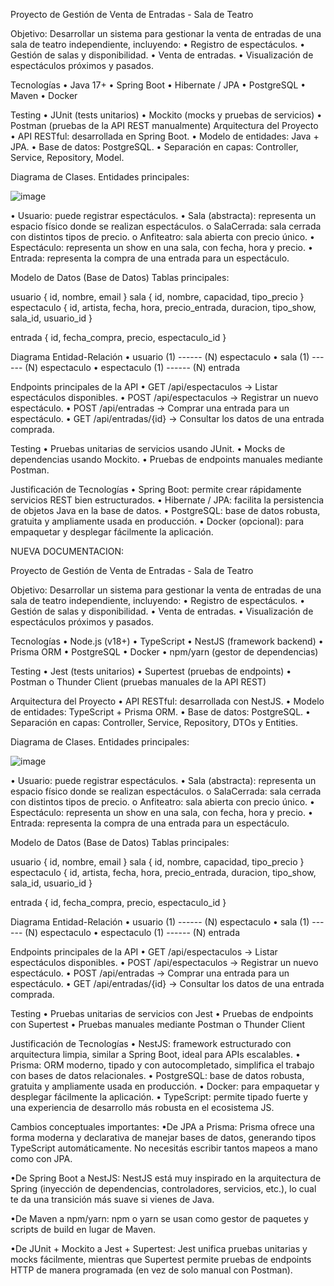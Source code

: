 Proyecto de Gestión de Venta de Entradas - Sala de Teatro

Objetivo:
  Desarrollar un sistema para gestionar la venta de entradas de una sala de teatro independiente, incluyendo:
    •	Registro de espectáculos.
    •	Gestión de salas y disponibilidad.
    •	Venta de entradas.
    •	Visualización de espectáculos próximos y pasados.
  
Tecnologías
  •	Java 17+
  •	Spring Boot
  •	Hibernate / JPA
  •	PostgreSQL
  •	Maven
  •	Docker 
  
Testing
  •	JUnit (tests unitarios)
  •	Mockito (mocks y pruebas de servicios)
  •	Postman (pruebas de la API REST manualmente)
  Arquitectura del Proyecto
  •	API RESTful: desarrollada en Spring Boot.
  •	Modelo de entidades: Java + JPA.
  •	Base de datos: PostgreSQL.
  •	Separación en capas: Controller, Service, Repository, Model.
  
Diagrama de Clases. Entidades principales:

  ![image](https://github.com/user-attachments/assets/880bbfb4-5efb-49b8-9339-e5447119e345)

•	Usuario: puede registrar espectáculos.
  •	Sala (abstracta): representa un espacio físico donde se realizan espectáculos.
    o	SalaCerrada: sala cerrada con distintos tipos de precio.
    o	Anfiteatro: sala abierta con precio único.
  •	Espectáculo: representa un show en una sala, con fecha, hora y precio.
  •	Entrada: representa la compra de una entrada para un espectáculo.

Modelo de Datos (Base de Datos)
Tablas principales:

  usuario {
    id,
    nombre,
    email
  }
  sala {
    id,
    nombre,
    capacidad,
    tipo_precio
  }
  espectaculo {
    id,
    artista,
    fecha,
    hora,
    precio_entrada,
    duracion,
    tipo_show,
    sala_id,
    usuario_id
  }
  
  entrada {
    id,
    fecha_compra,
    precio,
    espectaculo_id
  }

Diagrama Entidad-Relación
  •	usuario (1) ------ (N) espectaculo
  •	sala (1) ------ (N) espectaculo
  •	espectaculo (1) ------ (N) entrada

Endpoints principales de la API
  •	GET /api/espectaculos → Listar espectáculos disponibles.
  •	POST /api/espectaculos → Registrar un nuevo espectáculo.
  •	POST /api/entradas → Comprar una entrada para un espectáculo.
  •	GET /api/entradas/{id} → Consultar los datos de una entrada comprada.

Testing
  •	Pruebas unitarias de servicios usando JUnit.
  •	Mocks de dependencias usando Mockito.
  •	Pruebas de endpoints manuales mediante Postman.

Justificación de Tecnologías
  •	Spring Boot: permite crear rápidamente servicios REST bien estructurados.
  •	Hibernate / JPA: facilita la persistencia de objetos Java en la base de datos.
  •	PostgreSQL: base de datos robusta, gratuita y ampliamente usada en producción.
  •	Docker (opcional): para empaquetar y desplegar fácilmente la aplicación.



NUEVA DOCUMENTACION:

Proyecto de Gestión de Venta de Entradas - Sala de Teatro

Objetivo:
  Desarrollar un sistema para gestionar la venta de entradas de una sala de teatro independiente, incluyendo:
    •	Registro de espectáculos.
    •	Gestión de salas y disponibilidad.
    •	Venta de entradas.
    •	Visualización de espectáculos próximos y pasados.
  
Tecnologías
  •	Node.js (v18+)
  • TypeScript
  • NestJS (framework backend)
  • Prisma ORM
  • PostgreSQL
  • Docker
  • npm/yarn (gestor de dependencias)
  
Testing
  • Jest (tests unitarios)
  • Supertest (pruebas de endpoints)
  • Postman o Thunder Client (pruebas manuales de la API REST)

Arquitectura del Proyecto
  • API RESTful: desarrollada con NestJS.
  • Modelo de entidades: TypeScript + Prisma ORM.
  • Base de datos: PostgreSQL.
  • Separación en capas: Controller, Service, Repository, DTOs y Entities.

Diagrama de Clases. Entidades principales:

  ![image](https://github.com/user-attachments/assets/880bbfb4-5efb-49b8-9339-e5447119e345)

•	Usuario: puede registrar espectáculos.
  •	Sala (abstracta): representa un espacio físico donde se realizan espectáculos.
    o	SalaCerrada: sala cerrada con distintos tipos de precio.
    o	Anfiteatro: sala abierta con precio único.
  •	Espectáculo: representa un show en una sala, con fecha, hora y precio.
  •	Entrada: representa la compra de una entrada para un espectáculo.

Modelo de Datos (Base de Datos)
Tablas principales:

  usuario {
    id,
    nombre,
    email
  }
  sala {
    id,
    nombre,
    capacidad,
    tipo_precio
  }
  espectaculo {
    id,
    artista,
    fecha,
    hora,
    precio_entrada,
    duracion,
    tipo_show,
    sala_id,
    usuario_id
  }
  
  entrada {
    id,
    fecha_compra,
    precio,
    espectaculo_id
  }

Diagrama Entidad-Relación
  •	usuario (1) ------ (N) espectaculo
  •	sala (1) ------ (N) espectaculo
  •	espectaculo (1) ------ (N) entrada

Endpoints principales de la API
  •	GET /api/espectaculos → Listar espectáculos disponibles.
  •	POST /api/espectaculos → Registrar un nuevo espectáculo.
  •	POST /api/entradas → Comprar una entrada para un espectáculo.
  •	GET /api/entradas/{id} → Consultar los datos de una entrada comprada.

Testing
  •	Pruebas unitarias de servicios con Jest
  • Pruebas de endpoints con Supertest
  • Pruebas manuales mediante Postman o Thunder Client

Justificación de Tecnologías
  •	NestJS: framework estructurado con arquitectura limpia, similar a Spring Boot, ideal para APIs escalables.
  • Prisma: ORM moderno, tipado y con autocompletado, simplifica el trabajo con bases de datos relacionales.
  • PostgreSQL: base de datos robusta, gratuita y ampliamente usada en producción.
  • Docker: para empaquetar y desplegar fácilmente la aplicación.
  • TypeScript: permite tipado fuerte y una experiencia de desarrollo más robusta en el ecosistema JS.

Cambios conceptuales importantes:
  •De JPA a Prisma:
    Prisma ofrece una forma moderna y declarativa de manejar bases de datos, generando tipos TypeScript automáticamente. No necesitás escribir tantos mapeos a mano como con JPA.
  
  •De Spring Boot a NestJS:
    NestJS está muy inspirado en la arquitectura de Spring (inyección de dependencias, controladores, servicios, etc.), lo cual te da una transición más suave si vienes de Java.
  
  •De Maven a npm/yarn:
    npm o yarn se usan como gestor de paquetes y scripts de build en lugar de Maven.
  
  •De JUnit + Mockito a Jest + Supertest:
    Jest unifica pruebas unitarias y mocks fácilmente, mientras que Supertest permite pruebas de endpoints HTTP de manera programada (en vez de solo manual con Postman).
